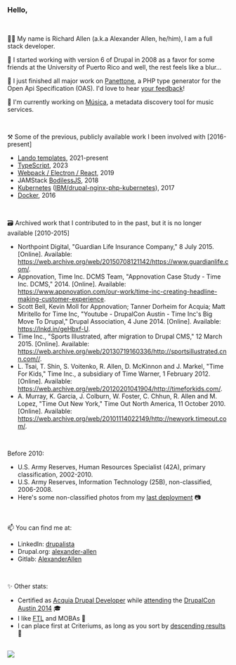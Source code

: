 ### Hello,
<br/>

👋🏽 My name is Richard Allen (a.k.a Alexander Allen, he/him), I am a full stack developer.

🦖 I started working with version 6 of Drupal in 2008 as a favor for some friends at the University of Puerto Rico and well, the rest feels like a blur...

🍰 I just finished all major work on [Panettone](https://github.com/AlexanderAllen/panettone), a PHP type generator for the Open Api Specification (OAS). I'd love to hear [your feedback](https://github.com/AlexanderAllen/panettone/issues/new)!

🎵 I'm currently working on [Música](https://www.drupal.org/project/musica), a metadata discovery tool for music services.

<br />

⚒️ Some of the previous, publicly available work I been involved with [2016-present]

 - [Lando templates](https://github.com/AlexanderAllen/Boilerplates-for-Lando), 2021-present
 - [TypeScript](https://github.com/AlexanderAllen/vscode-gpg-indicator), 2023
 - [Webpack / Electron / React](https://github.com/AlexanderAllen/2019-electron-webpack-react-starter), 2019
 - JAMStack [BodilessJS](https://github.com/johnsonandjohnson/Bodiless-JS), 2018
 - [Kubernetes](https://github.com/IBM/drupal-nginx-php-kubernetes/pull/93) ([IBM/drupal-nginx-php-kubernetes](https://github.com/IBM/drupal-nginx-php-kubernetes)), 2017
 - [Docker](https://github.com/DrupalDevOps/Mirounga), 2016

<br />

🗃️ Archived work that I contributed to in the past, but it is no longer available [2010-2015]

- Northpoint Digital, "Guardian Life Insurance Company," 8 July 2015. [Online]. Available: https://web.archive.org/web/20150708121142/https://www.guardianlife.com/.
- Appnovation, Time Inc. DCMS Team, "Appnovation Case Study - Time Inc. DCMS," 2014. [Online]. Available: https://www.appnovation.com/our-work/time-inc-creating-headline-making-customer-experience.
- Scott Bell, Kevin Moll for Appnovation; Tanner Dorheim for Acquia; Matt Miritello for Time Inc, "Youtube - DrupalCon Austin - Time Inc's Big Move To Drupal," Drupal Association, 4 June 2014. [Online]. Available: https://lnkd.in/geHbxf-U.
- Time Inc., "Sports Illustrated, after migration to Drupal CMS," 12 March 2015. [Online]. Available: https://web.archive.org/web/20130719160336/http://sportsillustrated.cnn.com//.
- L. Tsai, T. Shin, S. Voitenko, R. Allen, D. McKinnon and J. Markel, "Time For Kids," Time Inc., a subsidiary of Time Warner, 1 February 2012. [Online]. Available: https://web.archive.org/web/20120201041904/http://timeforkids.com/.
- A. Murray, K. Garcia, J. Colburn, W. Foster, C. Chhun, R. Allen and M. Lopez, "Time Out New York," Time Out North America, 11 October 2010. [Online]. Available: https://web.archive.org/web/20101114022149/http://newyork.timeout.com/.
 
<br />

Before 2010:

- U.S. Army Reserves, Human Resources Specialist (42A), primary classification, 2002-2010.
- U.S. Army Reserves, Information Technology (25B), non-classified, 2006-2008.
- Here's some non-classified photos from my [last deployment](https://www.flickr.com/groups/14890454@N23/pool/) 📷

<br />

📫 You can find me at:

- LinkedIn: [drupalista](https://www.linkedin.com/in/drupalista)
- Drupal.org: [alexander-allen](https://www.drupal.org/u/alexander-allen)
- Gitlab: [AlexanderAllen](https://git.drupalcode.org/AlexanderAllen)

<br />

✨ Other stats:

- Certified as [Acquia Drupal Developer](https://certification.acquia.com/user/451) while [attending](https://austin2014.drupal.org/users/alexander-allen.html) the [DrupalCon Austin 2014](https://austin2014.drupal.org/index.html) 🎓
-  I like [FTL](https://github.com/FTL-Hyperspace/FTL-Hyperspace) and MOBAs 👾
- I can place first at Criteriums, as long as you sort by [descending results](https://legacy.usacycling.org/results/index.php?compid=640879) 🫤 

<br />

<img src="https://github-readme-stats.vercel.app/api?username=AlexanderAllen&show=prs_merged&show_icons=true&theme=tokyonight&hide_border=true" />


<!--Themes at: https://github.com/anuraghazra/github-readme-stats/blob/master/themes/README.md -->


